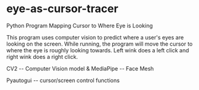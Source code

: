 # eye-as-cursor-tracer
Python Program Mapping Cursor to Where Eye is Looking

This program uses computer vision to predict where a user's eyes are looking on the screen. While running, the program will move the cursor to where the eye is roughly looking towards. Left wink does a left click and right wink does a right click. 

CV2 -- Computer Vision model
&
MediaPipe -- Face Mesh 

Pyautogui -- cursor/screen control functions
